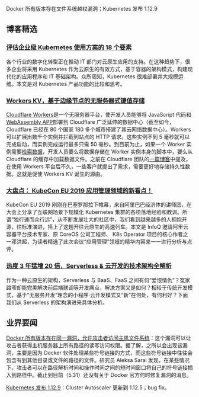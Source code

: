 Docker 所有版本存在文件系统越权漏洞；Kubernetes 发布 1.12.9

## 博客精选

### [评估企业级 Kubernetes 使用方案的 18 个要素](https://www.infoq.cn/article/z1lTN*peI2H6tl4cd8YT)

各个行业的数字化转型正在推动 IT 部门对云原生应用的支持。在这种趋势下，很多企业将采用 Kubernetes 作为云原生的有效方式，基于容器的架构模式，构建现代化的应用程序和 IT 基础架构。众所周知，Kubernetes 很难部署并大规模运维。本文是对 Kubernetes 产品功能的比较和思考。

### [Workers KV，基于边缘节点的无服务器式键值存储](https://www.infoq.cn/article/DORvTEScirM_gzGhARcu)

[Cloudflare Workers](https://www.cloudflare.com/products/cloudflare-workers/)是一个无服务器平台，使开发人员能够将 JavaScript 代码和[WebAssembly APP](https://blog.cloudflare.com/webassembly-on-cloudflare-workers/)部署到 Cloudflare 广泛延伸的数据中心（截至如今，Cloudflare 已经在 80 个国家 180 多个城市搭建了其云网络数据中心）。Workers 可以扩展出数千个实例并拦截到站点的 HTTP 请求。这些实例不到 5 毫秒就可以完成启动，而实例完成运行最多只需 50 毫秒。到目前为止，如果一个 Worker 实例需要[检索数据](https://developers.cloudflare.com/workers/writing-workers/storing-data/)，开发人员要么将数据存储在 Worker 实例本身的脚本中，要么从 Cloudflare 的缓存中加载数据文件。之前在 Cloudflare 团队的[一篇博客](https://blog.cloudflare.com/workers-kv-is-ga/)中提及，在使用 Workers 平台后不久，一些客户就提出了需求，需要更好地存储持久性数据。这就是促使 Workers KV 诞生的源由。

### [大盘点： KubeCon EU 2019 应用管理领域的新看点！](https://www.infoq.cn/article/bXcVGCgcLNwsv*uoaPMN)

KubeCon EU 2019 刚刚在巴塞罗那拉下帷幕，来自阿里巴巴经济体的讲师团，在大会上分享了互联网场景下规模化 Kubernetes 集群的各项落地经验和教训。所谓“独行速而众行远”，从不断发展壮大的社区中，我们看到越来越多的人拥抱开源，往标准演进，搭上了这趟开往云原生的高速列车。本文是 InfoQ 邀请阿里云容器平台技术专家、原 CoreOS 公司工程师、 K8s Operator 项目的核心作者之一邓洪超，为读者精选了此次会议“应用管理”领域的精华内容来一一进行分析与点评。

### [热度 3 年猛增 20 倍，Serverless & 云开发的技术架构全解析](https://www.infoq.cn/article/AGpW53A*13Z7zVjE8Jga)

作为一种云原生的架构，Serverless 与 BaaS、FaaS 之间有何“爱恨情仇”？冤家路窄却能完美解决前后端联调等开发痛点，解决方案又是如何？相较于传统开发模式，基于“无服务开发”理念的小程序·云开发模式又“新”在何处，有何利好？下面我们从 Serverless 的架构演进来具体分析。

## 业界要闻

[Docker 所有版本存在同一漏洞，允许攻击者访问主机文件系统](https://duo.com/decipher/docker-bug-allows-root-access-to-host-file-system)：这个漏洞可以让攻击者获得主机服务器上所有路径的读写访问权限。据了解，之所以会出现该漏洞，主要是因为 Docker 软件处理某些符号链接的方式，而这些符号链接中往往会包含有到其他目录或文件的路径的文件。研究员 Aleksa Sarai 发现，在某些情况下，攻击者可以在路径解析时间和操作时间之间的短时间窗口将自己的符号链接插入到路径中。截止到目前（5.31）还没有关于 Docker 官方何时修复漏洞的消息。

[Kubernetes 发布 1.12.9](https://github.com/kubernetes/kubernetes/releases/tag/v1.12.9)：Cluster Autoscaler 更新到 1.12.5；bug fix。